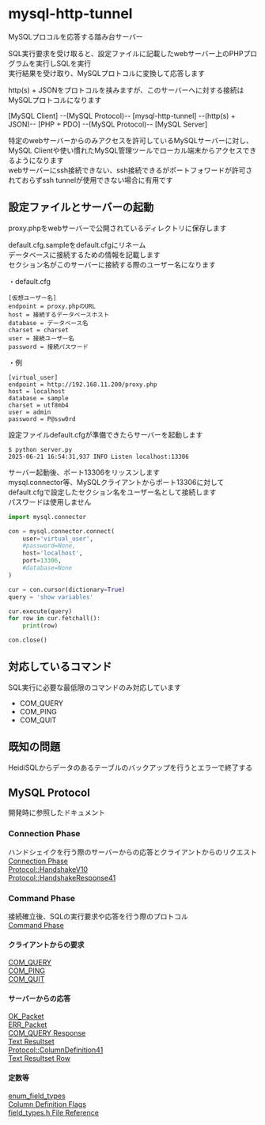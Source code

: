 # mysql-http-tunnel

MySQLプロコルを応答する踏み台サーバー  

SQL実行要求を受け取ると、設定ファイルに記載したwebサーバー上のPHPプログラムを実行しSQLを実行  
実行結果を受け取り、MySQLプロトコルに変換して応答します  

http(s) + JSONをプロトコルを挟みますが、このサーバーへに対する接続はMySQLプロトコルになります  

[MySQL Client] --(MySQL Protocol)-- [mysql-http-tunnel] --(http(s) + JSON)-- [PHP + PDO] --(MySQL Protocol)-- [MySQL Server]

特定のwebサーバーからのみアクセスを許可しているMySQLサーバーに対し、MySQL Clientや使い慣れたMySQL管理ツールでローカル端末からアクセスできるようになります  
webサーバーにssh接続できない、ssh接続できるがポートフォワードが許可されておらずssh tunnelが使用できない場合に有用です  

## 設定ファイルとサーバーの起動

proxy.phpをwebサーバーで公開されているディレクトリに保存します  

default.cfg.sampleをdefault.cfgにリネーム  
データベースに接続するための情報を記載します  
セクション名がこのサーバーに接続する際のユーザー名になります  

・default.cfg

 ```text
[仮想ユーザー名]
endpoint = proxy.phpのURL
host = 接続するデータベースホスト
database = データベース名
charset = charset
user = 接続ユーザー名
password = 接続パスワード
```

・例

 ```text
[virtual_user]
endpoint = http://192.168.11.200/proxy.php
host = localhost
database = sample
charset = utf8mb4
user = admin
password = P@ssw0rd
```

設定ファイルdefault.cfgが準備できたらサーバーを起動します

```code
$ python server.py
2025-06-21 16:54:31,937 INFO Listen localhost:13306
```

サーバー起動後、ポート13306をリッスンします  
mysql.connector等、MySQLクライアントからポート13306に対してdefault.cfgで設定したセクション名をユーザー名として接続します  
パスワードは使用しません  

```py
import mysql.connector

con = mysql.connector.connect(
    user='virtual_user',
    #password=None,
    host='localhost',
    port=13306,
    #database=None
)

cur = con.cursor(dictionary=True)
query = 'show variables'

cur.execute(query)
for row in cur.fetchall():
    print(row)

con.close()
```

## 対応しているコマンド

SQL実行に必要な最低限のコマンドのみ対応しています  

- COM_QUERY
- COM_PING
- COM_QUIT

## 既知の問題

HeidiSQLからデータのあるテーブルのバックアップを行うとエラーで終了する  

## MySQL Protocol

開発時に参照したドキュメント  

### Connection Phase

ハンドシェイクを行う際のサーバーからの応答とクライアントからのリクエスト  
[Connection Phase](https://dev.mysql.com/doc/dev/mysql-server/latest/page_protocol_connection_phase.html)  
[Protocol::HandshakeV10](https://dev.mysql.com/doc/dev/mysql-server/latest/page_protocol_connection_phase_packets_protocol_handshake_v10.html)  
[Protocol::HandshakeResponse41](https://dev.mysql.com/doc/dev/mysql-server/latest/page_protocol_connection_phase_packets_protocol_handshake_response.html)  

### Command Phase

接続確立後、SQLの実行要求や応答を行う際のプロトコル  
[Command Phase](https://dev.mysql.com/doc/dev/mysql-server/latest/page_protocol_command_phase.html)  

#### クライアントからの要求

[COM_QUERY](https://dev.mysql.com/doc/dev/mysql-server/latest/page_protocol_com_query.html)  
[COM_PING](https://dev.mysql.com/doc/dev/mysql-server/latest/page_protocol_com_ping.html)  
[COM_QUIT](https://dev.mysql.com/doc/dev/mysql-server/latest/page_protocol_com_quit.html)  

#### サーバーからの応答

[OK_Packet](https://dev.mysql.com/doc/dev/mysql-server/latest/page_protocol_basic_ok_packet.html)  
[ERR_Packet](https://dev.mysql.com/doc/dev/mysql-server/latest/page_protocol_basic_err_packet.html)  
[COM_QUERY Response](https://dev.mysql.com/doc/dev/mysql-server/latest/page_protocol_com_query_response.html)  
[Text Resultset](https://dev.mysql.com/doc/dev/mysql-server/latest/page_protocol_com_query_response_text_resultset.html)  
[Protocol::ColumnDefinition41](https://dev.mysql.com/doc/dev/mysql-server/latest/page_protocol_com_query_response_text_resultset_column_definition.html)  
[Text Resultset Row](https://dev.mysql.com/doc/dev/mysql-server/latest/page_protocol_com_query_response_text_resultset_row.html)  

#### 定数等

[enum_field_types](https://dev.mysql.com/doc/dev/mysql-server/latest/field__types_8h.html#a69e798807026a0f7e12b1d6c72374854)  
[Column Definition Flags](https://dev.mysql.com/doc/dev/mysql-server/latest/group__group__cs__column__definition__flags.html)  
[field_types.h File Reference](https://dev.mysql.com/doc/dev/mysql-server/latest/field__types_8h.html)  

